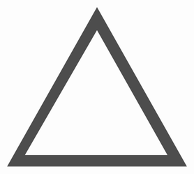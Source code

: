 ---
---

<html>
<head>
    <meta charset="utf-8">
    <meta http-equiv="Content-Type" content="text/html; charset=UTF-8">
    <meta http-equiv="X-UA-Compatible" content="IE=edge">
    <meta name="viewport" content="width=device-width, initial-scale=1">
    <!-- The above 3 meta tags *must* come first in the head; any other head content must come *after* these tags -->
    <title>Metaframe pipe passthrough with arrow</title>
</head>
<body>

<div id="container">
  <svg xmlns="http://www.w3.org/2000/svg" viewBox="0 0 22 22">
    <defs id="defs3051">
      <style type="text/css" id="current-color-scheme">
        .ColorScheme-Text {
          color:#4d4d4d;
        }
        </style>
    </defs>
  <path
      style="fill:currentColor;fill-opacity:1;stroke:none"
    d="m553.28572 626.6479l.64385-1.1428 8.35605-14.8572 8.35625 14.8572.64385 1.1428h-1.3008-15.57426-1.12494m1.78189-1.1428h14.27347l-7.05546-12.54476-7.21801 12.54476" transform="translate(-551.28571-607.64789)"
      class="ColorScheme-Text"
      />
  </svg>
</div>

<script>
var urlObject = new URL(window.location.href);
var angle = urlObject.searchParams.get('rotation') ? urlObject.searchParams.get('rotation') : '90' ;
document.getElementById("container").style.transform = 'rotate('+angle+'deg)';
</script>

</body>
</html>
